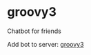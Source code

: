 # groovy3
Chatbot for friends

Add bot to server:
[groovy3](https://discord.com/api/oauth2/authorize?client_id=721986973270540289&permissions=8&scope=bot)
